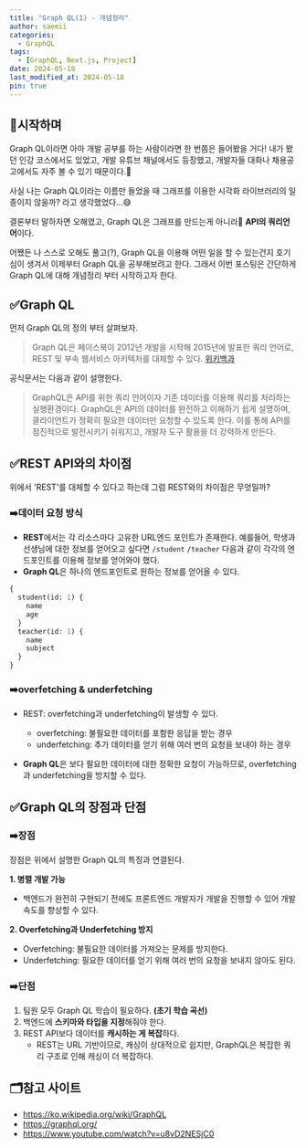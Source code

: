 ```yaml
---
title: "Graph QL(1) - 개념정리"
author: saemii
categories:
  - GraphQL
tags:
  - [GraphQL, Next.js, Project]
date: 2024-05-18
last_modified_at: 2024-05-18
pin: true
---
```


## 📌시작하며

Graph QL이라면 아마 개발 공부를 하는 사람이라면 한 번쯤은 들어봤을 거다! 내가 봤던 인강 코스에서도 있었고, 개발 유튜브 채널에서도 등장했고, 개발자들 대화나 채용공고에서도 자주 볼 수 있기 때문이다.🤔

사실 나는 Graph QL이라는 이름만 들었을 때 그래프를 이용한 시각화 라이브러리의 일종이지 않을까? 라고 생각했었다...😅

결론부터 말하자면 오해였고, Graph QL은 그래프를 만드는게 아니라🤣 **API의 쿼리언어**이다.

어쨌든 나 스스로 오해도 풀고(?), Graph QL을 이용해 어떤 일을 할 수 있는건지 호기심이 생겨서 이제부터 Graph QL을 공부해보려고 한다. 그래서 이번 포스팅은 간단하게 Graph QL에 대해 개념정리 부터 시작하고자 한다.

## ✅Graph QL

먼저 Graph QL의 정의 부터 살펴보자.

> Graph QL은 페이스북이 2012년 개발을 시작해 2015년에 발표한 쿼리 언어로, REST 및 부속 웹서비스 아키텍처를 대체할 수 있다. [위키백과](https://ko.wikipedia.org/wiki/GraphQL)

공식문서는 다음과 같이 설명한다.

> GraphQL은 API를 위한 쿼리 언어이자 기존 데이터를 이용해 쿼리를 처리하는 실행환경이다. GraphQL은 API의 데이터를 완전하고 이해하기 쉽게 설명하며, 클라이언트가 정확히 필요한 데이터만 요청할 수 있도록 한다. 이를 통해 API를 점진적으로 발전시키기 쉬워지고, 개발자 도구 활용을 더 강력하게 만든다.

## ✅REST API와의 차이점

위에서 'REST'를 대체할 수 있다고 하는데 그럼 REST와의 차이점은 무엇일까?

### ➡️데이터 요청 방식

- **REST**에서는 각 리소스마다 고유한 URL엔드 포인트가 존재한다. 예를들어, 학생과 선생님에 대한 정보를 얻어오고 싶다면 `/student` `/teacher` 다음과 같이 각각의 엔드포인트를 이용해 정보를 얻어와야 했다.
- **Graph QL**은 하나의 엔드포인트로 원하는 정보를 얻어올 수 있다.

```graphql
{
  student(id: 1) {
    name
    age
  }
  teacher(id: 1) {
    name
    subject
  }
}
```

### ➡️overfetching & underfetching

- REST: overfetching과 underfetching이 발생할 수 있다.

  - overfetching: 불필요한 데이터를 포함한 응답을 받는 경우
  - underfetching: 추가 데이터를 얻기 위해 여러 번의 요청을 보내야 하는 경우

- **Graph QL**은 보다 필요한 데이터에 대한 정확한 요청이 가능하므로, overfetching과 underfetching을 방지할 수 있다.

## ✅Graph QL의 장점과 단점

### ➡️장점

장점은 위에서 설명한 Graph QL의 특징과 연결된다.

**1. 병렬 개발 가능**

- 백엔드가 완전히 구현되기 전에도 프론트엔드 개발자가 개발을 진행할 수 있어 개발 속도를 향상할 수 있다.

**2. Overfetching과 Underfetching 방지**

- Overfetching: 불필요한 데이터를 가져오는 문제를 방지한다.
- Underfetching: 필요한 데이터를 얻기 위해 여러 번의 요청을 보내지 않아도 된다.

### ➡️단점

1. 팀원 모두 Graph QL 학습이 필요하다. **(초기 학습 곡선)**
2. 백엔드에 **스키마와 타입을 지정**해줘야 한다.
3. REST API보다 데이터를 **캐시하는 게 복잡**하다.
   - REST는 URL 기반이므로, 캐싱이 상대적으로 쉽지만, GraphQL은 복잡한 쿼리 구조로 인해 캐싱이 더 복잡하다.

## 🗂️참고 사이트

- https://ko.wikipedia.org/wiki/GraphQL
- https://graphql.org/
- https://www.youtube.com/watch?v=u8vD2NESjC0
